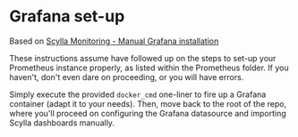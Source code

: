 # Grafana set-up

Based on [Scylla Monitoring - Manual Grafana installation](https://monitoring.docs.scylladb.com/stable/install/monitor_without_docker.html#install-grafana)

These instructions assume have followed up on the steps to set-up your Prometheus instance properly, as listed within the Prometheus folder. If you haven't, don't even dare on proceeding, or you will have errors.

Simply execute the provided `docker_cmd` one-liner to fire up a Grafana container (adapt it to your needs). Then, move back to the root of the repo, where you'll proceed on configuring the Grafana datasource and importing Scylla dashboards manually.

